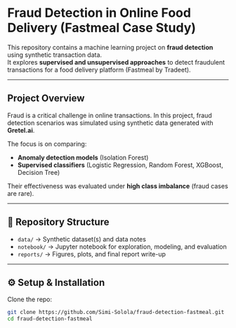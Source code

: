 #  Fraud Detection in Online Food Delivery (Fastmeal Case Study)

This repository contains a machine learning project on **fraud detection** using synthetic transaction data.  
It explores **supervised and unsupervised approaches** to detect fraudulent transactions for a food delivery platform (Fastmeal by Tradeet).

---

##  Project Overview

Fraud is a critical challenge in online transactions. In this project, fraud detection scenarios was simulated using synthetic data generated with **Gretel.ai**.  

The focus is on comparing:
- **Anomaly detection models** (Isolation Forest)  
- **Supervised classifiers** (Logistic Regression, Random Forest, XGBoost, Decision Tree)  

Their effectiveness was evaluated under **high class imbalance** (fraud cases are rare).  

---

## 📂 Repository Structure

- `data/` → Synthetic dataset(s) and data notes  
- `notebook/` → Jupyter notebook for exploration, modeling, and evaluation  
- `reports/` → Figures, plots, and final report write-up  

---

## ⚙️ Setup & Installation

Clone the repo:

```bash
git clone https://github.com/Simi-Solola/fraud-detection-fastmeal.git
cd fraud-detection-fastmeal
